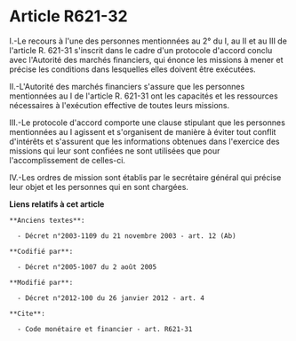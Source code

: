 # Article R621-32

I.-Le recours à l'une des personnes mentionnées au 2° du I, au II et au III de l'article R. 621-31 s'inscrit dans le cadre
d'un protocole d'accord conclu avec l'Autorité des marchés financiers, qui énonce les missions à mener et précise les
conditions dans lesquelles elles doivent être exécutées. 

II.-L'Autorité des marchés financiers s'assure que les personnes mentionnées au I de l'article R. 621-31 ont les capacités et
les ressources nécessaires à l'exécution effective de toutes leurs missions. 

III.-Le protocole d'accord comporte une clause stipulant que les personnes mentionnées au I agissent et s'organisent de
manière à éviter tout conflit d'intérêts et s'assurent que les informations obtenues dans l'exercice des missions qui leur
sont confiées ne sont utilisées que pour l'accomplissement de celles-ci. 

IV.-Les ordres de mission sont établis par le secrétaire général qui précise leur objet et les personnes qui en sont
chargées.

**Liens relatifs à cet article**

	**Anciens textes**:

	  - Décret n°2003-1109 du 21 novembre 2003 - art. 12 (Ab)

	**Codifié par**:

	  - Décret n°2005-1007 du 2 août 2005

	**Modifié par**:

	  - Décret n°2012-100 du 26 janvier 2012 - art. 4

	**Cite**:

	  - Code monétaire et financier - art. R621-31
